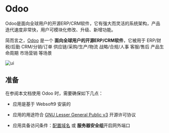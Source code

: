 # Odoo

Odoo是面向全球用户的开源ERP/CRM软件，它有强大而灵活的系统架构，产品迭代速度非常快，用户可模块化修改、升级、新增功能。

简而言之，[Odoo](https://www.odoo.com/) 是一个 **面向全球用户的开源ERP/CRM软件**，它被用于 ERP/财税/后勤 CRM/分销/订单 供应链/采购/生产/物流 战略/合规/人事 客服/售后 产品生命周期 市场营销  等场景


![ui](https://libs.websoft9.com/Websoft9/DocsPicture/en/odoo/odooui-websoft9.png)


## 准备

在参阅本文档使用 Odoo 时，需要确保如下几点：

- 应用是基于 Websoft9 安装的

- 应用的用途符合 [GNU Lesser General Public v3](https://opensource.org/licenses/LGPL-3.0) 开源许可协议

- 应用具备访问条件：[配置域名](./guide/appsetdomain) 或 **服务器安全组**开启网外端口